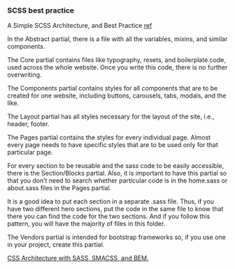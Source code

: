 ### SCSS best practice
A Simple SCSS Architecture, and Best Practice
[ref](https://www.webdesignerdepot.com/2020/12/2-smartest-ways-to-structure-sass/)

In the Abstract partial, there is a file with all the variables, mixins, and similar components.

The Core partial contains files like typography, resets, and boilerplate code, used across the whole website. Once you write this code, there is no further overwriting.

The Components partial contains styles for all components that are to be created for one website, including buttons, carousels, tabs, modals, and the like.

The Layout partial has all styles necessary for the layout of the site, i.e., header, footer.

The Pages partial contains the styles for every individual page. Almost every page needs to have specific styles that are to be used only for that particular page.

For every section to be reusable and the sass code to be easily accessible, there is the Section/Blocks partial. Also, it is important to have this partial so that you don’t need to search whether particular code is in the home.sass or about.sass files in the Pages partial.

It is a good idea to put each section in a separate .sass file. Thus, if you have two different hero sections, put the code in the same file to know that there you can find the code for the two sections. And if you follow this pattern, you will have the majority of files in this folder.

The Vendors partial is intended for bootstrap frameworks so, if you use one in your project, create this partial.

[CSS Architecture with SASS, SMACSS, and BEM.](https://itnext.io/css-architecture-with-sass-smacss-and-bem-cc618392c148)